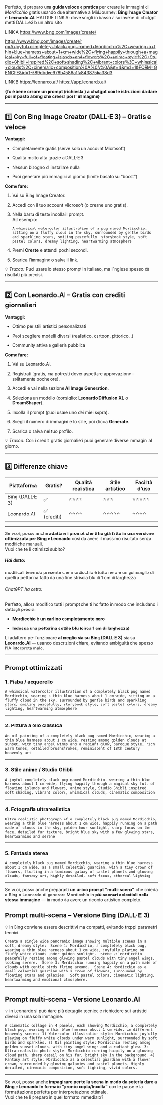 
Perfetto, ti preparo una **guida veloce e pratica** per creare le immagini di _Mordicchio_ gratis
usando due alternative a MidJourney: **Bing Image Creator** e **Leonardo.AI**.
HAI DUE LINK  A: dove scrgli in basso a sx invece di chatgpt metti  DALL.e3
b un altro sito

LINK A https://www.bing.com/images/create/

https://www.bing.com/images/create?q=A+joyful+completely+black+pug+named+Mordicchio%2C+wearing+a+thin+blue+harness+about+1+cm+wide%2C+flying+happily+through+a+magical+sky+full+of+floating+islands+and+flowers%2C+anime+style%2C+Studio+Ghibli+inspired%2C+soft+shading%2C+vibrant+colors%2C+whimsical+clouds%2C+cinematic+composition%0A%0A%0A&rt=4&mdl=1&FORM=GENCRE&id=1-689dbdee978b4586a1fa843875ba38d3

LINK B https://leonardo.ai/
https://app.leonardo.ai/


**{fc è bene creare un prompt (richiesta ) a chatgpt con le istruzioni da dare poi in pasto a bing che creera poi l' immagine}**

---


## **1️⃣ Con Bing Image Creator (DALL·E 3) – Gratis e veloce**

**Vantaggi:**

- Completamente gratis (serve solo un account Microsoft)
    
- Qualità molto alta grazie a DALL·E 3
    
- Nessun bisogno di installare nulla
    
- Puoi generare più immagini al giorno (limite basato su “boost”)
    

**Come fare:**

1. Vai su Bing Image Creator.
    
2. Accedi con il tuo account Microsoft (o creane uno gratis).
    
3. Nella barra di testo incolla il prompt.  
    Ad esempio:
    
    `A whimsical watercolor illustration of a pug named Mordicchio, sitting on a fluffy cloud in the sky, surrounded by gentle birds and sparkling stars, smiling peacefully, storybook style, soft pastel colors, dreamy lighting, heartwarming atmosphere`
    
4. Premi **Create** e attendi pochi secondi.
    
5. Scarica l’immagine o salva il link.
    

💡 _Trucco:_ Puoi usare lo stesso prompt in italiano, ma l’inglese spesso dà risultati più precisi.

---

## **2️⃣ Con Leonardo.AI – Gratis con crediti giornalieri**

**Vantaggi:**

- Ottimo per stili artistici personalizzati
    
- Puoi scegliere modelli diversi (realistico, cartoon, pittorico…)
    
- Community attiva e galleria pubblica
    

**Come fare:**

1. Vai su Leonardo.AI.
    
2. Registrati (gratis, ma potresti dover aspettare approvazione – solitamente poche ore).
    
3. Accedi e vai nella sezione **AI Image Generation**.
    
4. Seleziona un modello (consiglio: **Leonardo Diffusion XL** o **DreamShaper**).
    
5. Incolla il prompt (puoi usare uno dei miei sopra).
    
6. Scegli il numero di immagini e lo stile, poi clicca **Generate**.
    
7. Scarica o salva nel tuo profilo.
    

💡 _Trucco:_ Con i crediti gratis giornalieri puoi generare diverse immagini al giorno.

---

## **3️⃣ Differenze chiave**

|Piattaforma|Gratis?|Qualità realistica|Stile artistico|Facilità d’uso|
|---|---|---|---|---|
|Bing (DALL·E 3)|✅|⭐⭐⭐⭐|⭐⭐⭐|⭐⭐⭐⭐⭐|
|Leonardo.AI|✅ (crediti)|⭐⭐⭐⭐|⭐⭐⭐⭐⭐|⭐⭐⭐⭐|

---

Se vuoi, posso anche **adattare i prompt che ti ho già fatto in una versione ottimizzata per Bing e Leonardo** così da avere il massimo risultato senza modifiche manuali.  
Vuoi che te li ottimizzi subito?

##### Hai detto:

modificali tenendo presente che mordicchio è tutto nero e un guinsaglio di quelli a pettorina fatto da una fine striscia blu di 1 cm di larghezza

###### ChatGPT ha detto:

Perfetto, allora modifico tutti i prompt che ti ho fatto in modo che includano i dettagli precisi:

- **Mordicchio è un carlino completamente nero**
    
- **Indossa una pettorina sottile blu (circa 1 cm di larghezza)**
    

Li adatterò per funzionare **al meglio sia su Bing (DALL·E 3)** sia su **Leonardo.AI** — usando descrizioni chiare, evitando ambiguità che spesso l’IA interpreta male.

---

## **Prompt ottimizzati**

### 1. **Fiaba / acquerello**

`A whimsical watercolor illustration of a completely black pug named Mordicchio, wearing a thin blue harness about 1 cm wide, sitting on a fluffy cloud in the sky, surrounded by gentle birds and sparkling stars, smiling peacefully, storybook style, soft pastel colors, dreamy lighting, heartwarming atmosphere`

---

### 2. **Pittura a olio classica**

`An oil painting of a completely black pug named Mordicchio, wearing a thin blue harness about 1 cm wide, resting among golden clouds at sunset, with tiny angel wings and a radiant glow, baroque style, rich warm tones, detailed brushstrokes, reminiscent of 18th century heavenly art`

---

### 3. **Stile anime / Studio Ghibli**

`A joyful completely black pug named Mordicchio, wearing a thin blue harness about 1 cm wide, flying happily through a magical sky full of floating islands and flowers, anime style, Studio Ghibli inspired, soft shading, vibrant colors, whimsical clouds, cinematic composition`

---

### 4. **Fotografia ultrarealistica**

`Ultra realistic photograph of a completely black pug named Mordicchio, wearing a thin blue harness about 1 cm wide, happily running on a path made of clouds in the sky, golden hour sunlight, sharp focus on the face, detailed fur texture, bright blue sky with a few glowing stars, heartwarming and serene`

---

### 5. **Fantasia eterea**

`A completely black pug named Mordicchio, wearing a thin blue harness about 1 cm wide, as a small celestial guardian, with a tiny crown of flowers, floating in a luminous galaxy of pastel planets and glowing clouds, fantasy art, highly detailed, soft focus, ethereal lighting`

---

Se vuoi, posso anche prepararti **un unico prompt "multi-scena"** che chieda a Bing o Leonardo di generare Mordicchio in **più scenari celestiali nella stessa immagine** — in modo da avere un ricordo artistico completo.

## **Prompt multi-scena – Versione Bing (DALL·E 3)**

💡 In Bing conviene essere descrittivi ma compatti, evitando troppi parametri tecnici.

`Create a single wide panoramic image showing multiple scenes in a soft, dreamy style:  Scene 1: Mordicchio, a completely black pug, wearing a thin blue harness about 1 cm wide, joyfully playing on fluffy white clouds under golden sunlight.  Scene 2: Mordicchio peacefully resting among glowing pastel clouds with tiny angel wings, looking serene.  Scene 3: Mordicchio running happily on a path made of clouds with gentle birds flying around.  Scene 4: Mordicchio as a small celestial guardian with a crown of flowers, surrounded by floating stars and galaxies.  Soft pastel colors, cinematic lighting, heartwarming and emotional atmosphere.`

---

## **Prompt multi-scena – Versione Leonardo.AI**

💡 In Leonardo si può dare più dettaglio tecnico e richiedere stili artistici diversi in una sola immagine.

`A cinematic collage in 4 panels, each showing Mordicchio, a completely black pug, wearing a thin blue harness about 1 cm wide, in different heavenly scenes: 1) Watercolor illustration style: Mordicchio joyfully playing on fluffy white clouds under warm sunlight, surrounded by soft birds and sparkles. 2) Oil painting style: Mordicchio resting among golden sunset clouds, with tiny angel wings and a radiant glow. 3) Ultra realistic photo style: Mordicchio running happily on a glowing cloud path, sharp detail on his fur, bright sky in the background. 4) Fantasy art style: Mordicchio as a celestial guardian with a flower crown, surrounded by glowing galaxies and pastel planets. Highly detailed, cinematic composition, soft lighting, vivid colors.`

---

Se vuoi, posso anche **impaginare per te la scena in modo da poterla dare a Bing e Leonardo in formato "pronto copia/incolla"** con le pause e la formattazione perfetta per interpretazione ottimale.  
Vuoi che te li preparo in quel formato immediato?